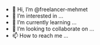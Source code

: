 - 👋 Hi, I’m @freelancer-mehmet
- 👀 I’m interested in ...
- 🌱 I’m currently learning ...
- 💞️ I’m looking to collaborate on ...
- 📫 How to reach me ...

<!---
freelancer-mehmet/freelancer-mehmet is a ✨ special ✨ repository because its `README.md` (this file) appears on your GitHub profile.
You can click the Preview link to take a look at your changes.
--->
